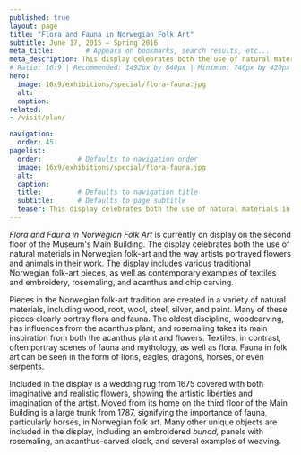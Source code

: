 ```yaml
---
published: true
layout: page
title: "Flora and Fauna in Norwegian Folk Art"
subtitle: June 17, 2015 – Spring 2016
meta_title:        # Appears on bookmarks, search results, etc...
meta_description: This display celebrates both the use of natural materials in Norwegian folk-art and the way artists portrayed flowers and animals in their work. 
# Ratio: 16:9 | Recommended: 1492px by 840px | Minimum: 746px by 420px
hero:
  image: 16x9/exhibitions/special/flora-fauna.jpg
  alt:
  caption:
related:
- /visit/plan/

navigation:
  order: 45
pagelist:
  order:         # Defaults to navigation order
  image: 16x9/exhibitions/special/flora-fauna.jpg
  alt:
  caption: 
  title:         # Defaults to navigation title
  subtitle:      # Defaults to page subtitle
  teaser: This display celebrates both the use of natural materials in Norwegian folk-art and the way artists portrayed flowers and animals in their work. 
---
```

_Flora and Fauna in Norwegian Folk Art_ is currently on display on the second floor of the Museum's Main Building. The display celebrates both the use of natural materials in Norwegian folk-art and the way artists portrayed flowers and animals in their work. The display includes various traditional Norwegian folk-art pieces, as well as contemporary examples of textiles and embroidery, rosemaling, and acanthus and chip carving. 

Pieces in the Norwegian folk-art tradition are created in a variety of natural materials, including wood, root, wool, steel, silver, and paint. Many of these pieces clearly portray flora and fauna. The oldest discipline, woodcarving, has influences from the acanthus plant, and rosemaling takes its main inspiration from both the acanthus plant and flowers. Textiles, in contrast, often portray scenes of fauna and mythology, as well as flora. Fauna in folk art can be seen in the form of lions, eagles, dragons, horses, or even serpents. 

Included in the display is a wedding rug from 1675 covered with both imaginative and realistic flowers, showing the artistic liberties and imagination of the artist. Moved from its home on the third floor of the Main Building is a large trunk from 1787, signifying the importance of fauna, particularly horses, in Norwegian folk art. Many other unique objects are included in the display, including an embroidered _bunad,_ panels with rosemaling, an acanthus-carved clock, and several examples of weaving.